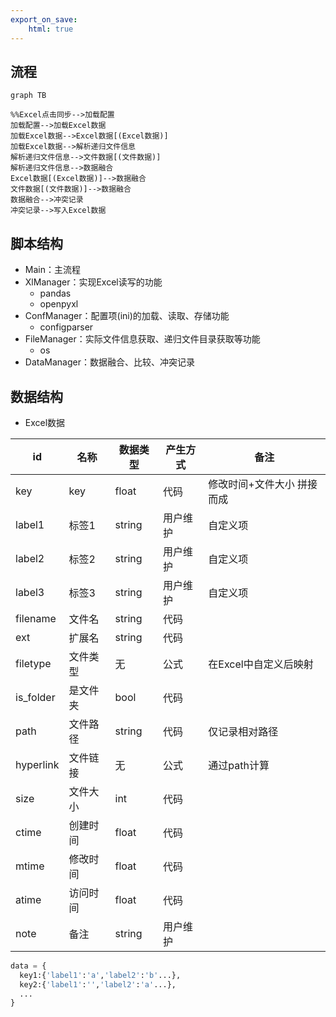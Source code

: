 ```yaml
---
export_on_save:
    html: true
---
```


## 流程

```mermaid
graph TB

%%Excel点击同步-->加载配置
加载配置-->加载Excel数据
加载Excel数据-->Excel数据[(Excel数据)]
加载Excel数据-->解析递归文件信息
解析递归文件信息-->文件数据[(文件数据)]
解析递归文件信息-->数据融合
Excel数据[(Excel数据)]-->数据融合
文件数据[(文件数据)]-->数据融合
数据融合-->冲突记录
冲突记录-->写入Excel数据
```

## 脚本结构
- Main：主流程
- XlManager：实现Excel读写的功能
  - pandas
  - openpyxl
- ConfManager：配置项(ini)的加载、读取、存储功能
  - configparser
- FileManager：实际文件信息获取、递归文件目录获取等功能
  - os
- DataManager：数据融合、比较、冲突记录

## 数据结构
- Excel数据

id|名称|数据类型|产生方式|备注
--|--|--|--|--
key|key|float|代码|修改时间+文件大小 拼接而成
label1|标签1|string|用户维护|自定义项
label2|标签2|string|用户维护|自定义项
label3|标签3|string|用户维护|自定义项
filename|文件名|string|代码|
ext|扩展名|string|代码|
filetype|文件类型|无|公式|在Excel中自定义后映射
is_folder|是文件夹|bool|代码|
path|文件路径|string|代码|仅记录相对路径
hyperlink|文件链接|无|公式|通过path计算
size|文件大小|int|代码|
ctime|创建时间|float|代码|
mtime|修改时间|float|代码|
atime|访问时间|float|代码|
note|备注|string|用户维护|

```python
data = {
  key1:{'label1':'a','label2':'b'...},
  key2:{'label1':'','label2':'a'...},
  ...
}
```
